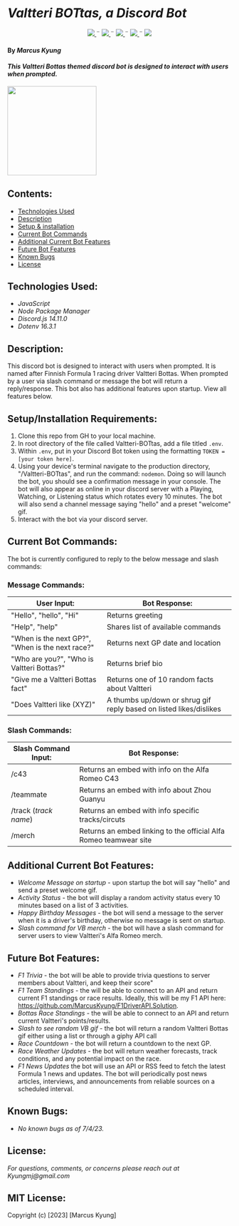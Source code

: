# _Valtteri BOTtas, a Discord Bot_
<div align="center">
    <!-- Project Shields -->
    <div align="center">
        <a href="https://github.com/MarcusKyung/Valtteri-BOTtas/graphs/contributors">
            <img src="https://img.shields.io/github/contributors/MarcusKyung/RecipeBox2.Solution.svg?style=plastic">
        </a>
        ¨
        <a href="https://github.com/MarcusKyung/Valtteri-BOTtas/stargazers">
            <img src="https://img.shields.io/github/stars/MarcusKyung/RecipeBox2.Solution.svg?color=yellow&style=plastic">
        </a>
        ¨
        <a href="https://github.com/MarcusKyung/Valtteri-BOTtas/issues">
            <img src="https://img.shields.io/github/issues/MarcusKyung/RecipeBox2.Solution?style=plastic">
        </a>
        ¨
        <a href="https://github.com/MarcusKyung/Valtteri-BOTtas/blob/main/license.txt">
            <img src="https://img.shields.io/github/license/MarcusKyung/Valtteri-BOTtas?color=orange&style=plastic">
        </a>
        ¨
        <a href="https://linkedin.com/in/MarcusKyung">
            <img src="https://img.shields.io/badge/-LinkedIn-black.svg?style=plastic&logo=linkedin&colorB=2867B2">
        </a>
    </div>
</div>

#### By _**Marcus Kyung**_

#### _This Valtteri Bottas themed discord bot is designed to interact with users when prompted._

<img src="https://media1.giphy.com/media/6iWedW7q9zHBEYg0RZ/giphy.gif?cid=ecf05e47eqjaypjag2d96ugvqb9aj5t8to39pzq7ldluz5u2&ep=v1_gifs_search&rid=giphy.gif&ct=g" width="200"/>

## Contents:
* [Technologies Used](#technologies-used)
* [Description](#description)
* [Setup & installation](#setupinstallation-requirements)
* [Current Bot Commands](#current-bot-commands)
* [Additional Current Bot Features](#additional-current-bot-features)
* [Future Bot Features](#future-bot-features)
* [Known Bugs](#known-bugs)
* [License](#license)

## Technologies Used:
* _JavaScript_
* _Node Package Manager_
* _Discord.js 14.11.0_
* _Dotenv 16.3.1_

## Description:
This discord bot is designed to interact with users when prompted. It is named after Finnish Formula 1 racing driver Valtteri Bottas. When prompted by a user via slash command or message the bot will return a reply/response. This bot also has additional features upon startup. View all features below.

## Setup/Installation Requirements:
1. Clone this repo from GH to your local machine.
2. In root directory of the file called Valtteri-BOTtas, add a file titled `.env`.
3. Within `.env`, put in your Discord Bot token using the formatting `TOKEN = [your token here]`.
4. Using your device's terminal navigate to the production directory, "/Valtteri-BOTtas", and run the command: ```nodemon```. Doing so will launch the bot, you should see a confirmation message in your console. The bot will also appear as online in your discord server with a Playing, Watching, or Listening status which rotates every 10 minutes. The bot will also send a channel message saying "hello" and a preset "welcome" gif.
5. Interact with the bot via your discord server. 

## Current Bot Commands:
The bot is currently configured to reply to the below message and slash commands:

### Message Commands: 
| User Input:                                        | Bot Response:                                                      |                    
| -------------------------------------------------- | ------------------------------------------------------------------ |                   
| "Hello", "hello", "Hi"                             | Returns greeting                                                   |
| "Help", "help"                                     | Shares list of available commands                                  |
| "When is the next GP?", "When is the next race?"   | Returns next GP date and location                                  |
| "Who are you?", "Who is Valtteri Bottas?"          | Returns brief bio                                                  |
| "Give me a Valtteri Bottas fact"                   | Returns one of 10 random facts about Valtteri                      |
| "Does Valtteri like (XYZ)"                         | A thumbs up/down or shrug gif reply based on listed likes/dislikes |

### Slash Commands: 
| Slash Command Input:                               | Bot Response:                                                      |                    
| -------------------------------------------------- | ------------------------------------------------------------------ |                   
| /c43                                               | Returns an embed with info on the Alfa Romeo C43                   |
| /teammate                                          | Returns an embed with info about Zhou Guanyu                       |
| /track (_track name_)                              | Returns an embed with info specific tracks/circuts                 |
| /merch                                             | Returns an embed linking to the official Alfa Romeo teamwear site  |

## Additional Current Bot Features:
* _Welcome Message on startup_ - upon startup the bot will say "hello" and send a preset welcome gif.
* _Activity Status_ - the bot will display a random activity status every 10 minutes based on a list of 3 activities.
* _Happy Birthday Messages_ - the bot will send a message to the server when it is a driver's birthday, otherwise no message is sent on startup.
* _Slash command for VB merch_ - the bot will have a slash command for server users to view Valtteri's Alfa Romeo merch.


## Future Bot Features:
* _F1 Trivia_ - the bot will be able to provide trivia questions to server members about Valtteri, and keep their score"
* _F1 Team Standings_ - the will be able to connect to an API and return current F1 standings or race results. Ideally, this will be my F1 API here: https://github.com/MarcusKyung/F1DriverAPI.Solution.
* _Bottas Race Standings_ - the will be able to connect to an API and return current Valtteri's points/results.
* _Slash to see random VB gif_ - the bot will return a random Valtteri Bottas gif either using a list or through a giphy API call
* _Race Countdown_ - the bot will return a countdown to the next GP.
* _Race Weather Updates_ - the bot will return weather forecasts, track conditions, and any potential impact on the race.
* _F1 News Updates_ the bot will use an API or RSS feed to fetch the latest Formula 1 news and updates. The bot will periodically post news articles, interviews, and announcements from reliable sources on a scheduled interval.

## Known Bugs:
* _No known bugs as of 7/4/23._

## License:
_For questions, comments, or concerns please reach out at Kyungmj@gmail.com_

## MIT License:
Copyright (c) [2023] [Marcus Kyung]